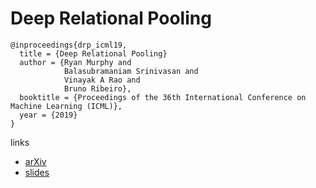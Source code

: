 # Deep Relational Pooling

```
@inproceedings{drp_icml19,
  title = {Deep Relational Pooling}
  author = {Ryan Murphy and
            Balasubramaniam Srinivasan and
            Vinayak A Rao and
            Bruno Ribeiro},
  booktitle = {Proceedings of the 36th International Conference on Machine Learning (ICML)},
  year = {2019}
}
```

links
- [arXiv](https://arxiv.org/abs/1903.02541)
- [slides](https://icml.cc/media/Slides/icml/2019/102(12-16-00)-12-16-30-4502-relational_pool.pdf)
